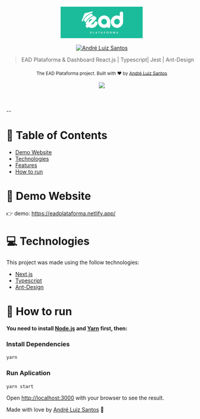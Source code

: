 <p align="center">
   <img src="./src/utils/Logo.png" width="220"/>
</p>

<p align="center">	
   <a href="https://www.linkedin.com/in/andr%C3%A9-luiz-844207102/">
      <img alt="André Luiz Santos" src="https://img.shields.io/badge/LinkedIn-0077B5?style=for-the-badge&logo=linkedin&logoColor=white" />
   </a>

</p>

> EAD Plataforma &amp; Dashboard React.js | Typescript| Jest | Ant-Design

<div align="center">
  <sub>The EAD Plataforma project. Built with ❤︎ by
    <a href="https://github.com/DehLuizSantos">André Luiz Santos</a>     
  </sub>
</div>

<br />
<div align="center">
  <img src="./src/utils/ead.png" width="670">
</div>

<br />
<br />

--

# :pushpin: Table of Contents

- [Demo Website](#eyes-demo-website)
- [Technologies](#computer-technologies)
- [Features](#rocket-features)
- [How to run](#construction_worker-how-to-run)

# :eyes: Demo Website

👉 demo: https://eadplataforma.netlify.app/

# :computer: Technologies

This project was made using the follow technologies:

- [Next.js](https://nextjs.org/)
- [Typescript](https://www.typescriptlang.org/)
- [Ant-Design](https://ant.design/)

# :construction_worker: How to run

**You need to install [Node.js](https://nodejs.org/en/download/) and [Yarn](https://yarnpkg.com/) first, then:**

### Install Dependencies

```bash
yarn
```

### Run Aplication

```bash
yarn start
```

Open [http://localhost:3000](http://localhost:3000) with your browser to see the result.
<br>

Made with love by [André Luiz Santos](https://github.com/DehLuizSantos) 🚀
